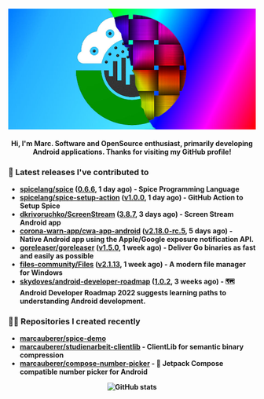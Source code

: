 <p align="center">
	<img src="https://raw.githubusercontent.com/marcauberer/marcauberer/master/images/frontpage-image.jpg">
	<br><br>
	<b>Hi, I'm Marc. Software and OpenSource enthusiast, primarily developing Android applications. Thanks for visiting my GitHub profile!
</p>

### 🚀 Latest releases I've contributed to


- [spicelang/spice](https://github.com/spicelang/spice) ([0.6.6](https://github.com/spicelang/spice/releases/tag/0.6.6), 1 day ago) - Spice Programming Language
- [spicelang/spice-setup-action](https://github.com/spicelang/spice-setup-action) ([v1.0.0](https://github.com/spicelang/spice-setup-action/releases/tag/v1.0.0), 1 day ago) - GitHub Action to Setup Spice 
- [dkrivoruchko/ScreenStream](https://github.com/dkrivoruchko/ScreenStream) ([3.8.7](https://github.com/dkrivoruchko/ScreenStream/releases/tag/3.8.7), 3 days ago) - Screen Stream Android app
- [corona-warn-app/cwa-app-android](https://github.com/corona-warn-app/cwa-app-android) ([v2.18.0-rc.5](https://github.com/corona-warn-app/cwa-app-android/releases/tag/v2.18.0-rc.5), 5 days ago) - Native Android app using the Apple/Google exposure notification API.
- [goreleaser/goreleaser](https://github.com/goreleaser/goreleaser) ([v1.5.0](https://github.com/goreleaser/goreleaser/releases/tag/v1.5.0), 1 week ago) - Deliver Go binaries as fast and easily as possible
- [files-community/Files](https://github.com/files-community/Files) ([v2.1.13](https://github.com/files-community/Files/releases/tag/v2.1.13), 1 week ago) - A modern file manager for Windows
- [skydoves/android-developer-roadmap](https://github.com/skydoves/android-developer-roadmap) ([1.0.2](https://github.com/skydoves/android-developer-roadmap/releases/tag/1.0.2), 3 weeks ago) - 🗺 Android Developer Roadmap 2022 suggests learning paths to understanding Android development.

### 👨‍💻 Repositories I created recently
- [marcauberer/spice-demo](https://github.com/marcauberer/spice-demo)
- [marcauberer/studienarbeit-clientlib](https://github.com/marcauberer/studienarbeit-clientlib) - ClientLib for semantic binary compression
- [marcauberer/compose-number-picker](https://github.com/marcauberer/compose-number-picker) - 🔢 Jetpack Compose compatible number picker for Android

<p align="center">
	<img src="https://github-readme-stats.vercel.app/api?username=marcauberer&show_icons=true&theme=dark" alt="GitHub stats">
</p>
